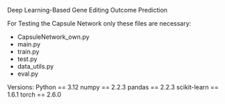 Deep Learning-Based Gene Editing Outcome Prediction

For Testing the Capsule Network only these files are necessary:
- CapsuleNetwork_own.py
- main.py
- train.py
- test.py
- data_utils.py
- eval.py

Versions:
Python == 3.12
numpy == 2.2.3
pandas == 2.2.3
scikit-learn == 1.6.1
torch == 2.6.0

